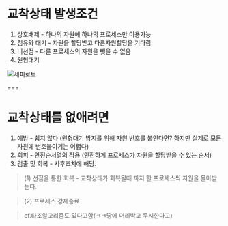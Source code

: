 # 교착상태 발생조건
1. 상호배제 - 하나의 자원에 하나의 프로세스만 이용가능
2. 점유와 대기 - 자원을 할당받고 다른자원할당을 기다림
3. 비선점 - 다른 프로세스의 자원을 뺏을 수 없음
4. 원형대기

![세피로트](https://mblogthumb-phinf.pstatic.net/MjAyMDA3MDFfMjU0/MDAxNTkzNTkxODQ4NTAz.ed7sszaC38N9sbRCf3MBhFpNKR3sVqdaDTot-TMwOawg.OCAOmiTC8ZrINMsrW0w4Fy_DLgN1uMz2TcFljSLD8hsg.JPEG.smc503/%EB%8B%A4%EC%9A%B4%EB%A1%9C%EB%93%9C.jpg?type=w800)

===
# 교착상태를 없애려면
1. 예방 - 쉽지 않다 (원형대기 방지를 위해 자원 번호를 붙인다면? 하지만 실제로 모든자원에 번호붙이기는 어렵다)
2. 회피 - 안전순서열의 적용 (안전하게 프로세스가 자원을 할당받을 수 있는 순서)
3. 검출 및 회복 - 사후조치에 해당.
>(1) 선점을 통한 회복 - 교착상태가 회복될때 까지 한 프로세스씩 자원을 몰아받는다.

>(2) 프로세스 강제종료 

> cf.타조알고리즘도 있다고함(ㅋㅋ땅에 머리박고 무시한다고)
